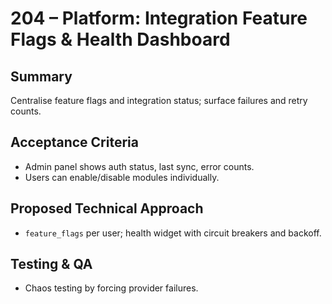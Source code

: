 # 204 – Platform: Integration Feature Flags & Health Dashboard

## Summary
Centralise feature flags and integration status; surface failures and retry counts.

## Acceptance Criteria
- Admin panel shows auth status, last sync, error counts.
- Users can enable/disable modules individually.

## Proposed Technical Approach
- `feature_flags` per user; health widget with circuit breakers and backoff.

## Testing & QA
- Chaos testing by forcing provider failures.

